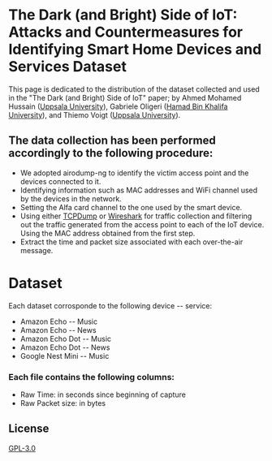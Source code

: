 # The Dark (and Bright) Side of IoT: Attacks and Countermeasures for Identifying Smart Home Devices and Services Dataset

This page is dedicated to the distribution of the dataset collected and used in the "The Dark (and Bright) Side of IoT" paper; by Ahmed Mohamed Hussain ([Uppsala University]), Gabriele Oligeri ([Hamad Bin Khalifa University]), and Thiemo Voigt ([Uppsala University]).

## The data collection has been performed accordingly to the following procedure:
- We adopted airodump-ng to identify the victim access point and the devices connected to it. 
- Identifying information such as MAC addresses and WiFi channel used by the devices in the network.
- Setting the Alfa card channel to the one used by the smart device.
- Using either [TCPDump] or [Wireshark] for traffic collection and filtering out the traffic generated from the access point to each of the IoT device. Using the MAC address obtained from the first step.
- Extract the time and packet size associated with each over-the-air message.

# Dataset 
Each dataset corrosponde to the following device -- service:
- Amazon Echo -- Music
- Amazon Echo -- News
- Amazon Echo Dot -- Music
- Amazon Echo Dot -- News
- Google Nest Mini -- Music

### Each file contains the following columns:

- Raw Time: in seconds since beginning of capture
- Raw Packet size: in bytes

## License
[GPL-3.0](https://github.com/AMHD/The-Dark-and-Bright-Side-of-IoT-Dataset/blob/main/LICENSE)

[Uppsala University]: <https://www.it.uu.se/>
[Hamad Bin Khalifa University]: <https://www.hbku.edu.qa/en/division/information-computing-technology>
[TCPDump]: <https://www.tcpdump.org>
[Wireshark]: <https://www.wireshark.org/>
